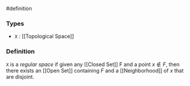 #definition
### Types
- `X` : [[Topological Space]]
### Definition
`X` is a *regular space* if given any [[Closed Set]] F and a point $x\not\in F$, then there exists an [[Open Set]] containing $F$ and a [[Neighborhood]] of $x$ that are disjoint.